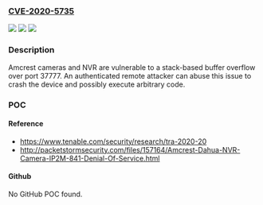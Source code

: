 ### [CVE-2020-5735](https://cve.mitre.org/cgi-bin/cvename.cgi?name=CVE-2020-5735)
![](https://img.shields.io/static/v1?label=Product&message=Amcrest&color=blue)
![](https://img.shields.io/static/v1?label=Version&message=n%2Fa&color=blue)
![](https://img.shields.io/static/v1?label=Vulnerability&message=CWE-121&color=brighgreen)

### Description

Amcrest cameras and NVR are vulnerable to a stack-based buffer overflow over port 37777. An authenticated remote attacker can abuse this issue to crash the device and possibly execute arbitrary code.

### POC

#### Reference
- https://www.tenable.com/security/research/tra-2020-20
- http://packetstormsecurity.com/files/157164/Amcrest-Dahua-NVR-Camera-IP2M-841-Denial-Of-Service.html

#### Github
No GitHub POC found.

